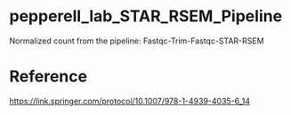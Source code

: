 # pepperell_lab_STAR_RSEM_Pipeline
Normalized count from the pipeline: Fastqc-Trim-Fastqc-STAR-RSEM

# Reference
https://link.springer.com/protocol/10.1007/978-1-4939-4035-6_14
